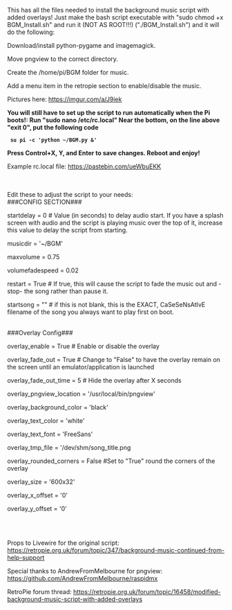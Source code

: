 This has all the files needed to install the background music script with added overlays!
Just make the bash script executable with "sudo chmod +x BGM_Install.sh" and run it (NOT AS ROOT!!!) ("./BGM_Install.sh") and it will do the following:

Download/install python-pygame and imagemagick.

Move pngview to the correct directory.

Create the /home/pi/BGM folder for music.

Add a menu item in the retropie section to enable/disable the music.

Pictures here: https://imgur.com/a/J9iek

<b>You will still have to set up the script to run automatically when the Pi boots!:
Run "sudo nano /etc/rc.local"
Near the bottom, on the line above "exit 0", put the following code

     su pi -c 'python ~/BGM.py &'

Press Control+X, Y, and Enter to save changes.
Reboot and enjoy!</b>

Example rc.local file: https://pastebin.com/ueWbuEKK

<br><br>
Edit these to adjust the script to your needs:
<br>
###CONFIG SECTION###

startdelay = 0 # Value (in seconds) to delay audio start.  If you have a splash screen with audio and the script is playing music over the top of it, increase this value to delay the script from starting.

musicdir = '~/BGM'

maxvolume = 0.75

volumefadespeed = 0.02

restart = True # If true, this will cause the script to fade the music out and -stop- the song rather than pause it.

startsong = "" # if this is not blank, this is the EXACT, CaSeSeNsAtIvE filename of the song you always want to play first on boot.

<br>
###Overlay Config###

overlay_enable = True # Enable or disable the overlay

overlay_fade_out = True # Change to "False" to have the overlay remain on the screen until an emulator/application is launched

overlay_fade_out_time = 5 # Hide the overlay after X seconds

overlay_pngview_location = '/usr/local/bin/pngview'

overlay_background_color = 'black'

overlay_text_color = 'white'

overlay_text_font = 'FreeSans'

overlay_tmp_file = '/dev/shm/song_title.png

overlay_rounded_corners = False #Set to "True" round the corners of the overlay

overlay_size = '600x32'

overlay_x_offset = '0'

overlay_y_offset = '0'

<br><br>


Props to Livewire for the original script: https://retropie.org.uk/forum/topic/347/background-music-continued-from-help-support

Special thanks to AndrewFromMelbourne for pngview: https://github.com/AndrewFromMelbourne/raspidmx

RetroPie forum thread: https://retropie.org.uk/forum/topic/16458/modified-background-music-script-with-added-overlays
